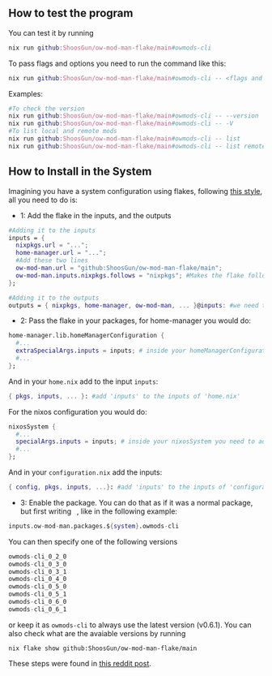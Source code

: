 ## How to test the program
You can test it by running
```nix
nix run github:ShoosGun/ow-mod-man-flake/main#owmods-cli
```
To pass flags and options you need to run the command like this:
```nix
nix run github:ShoosGun/ow-mod-man-flake/main#owmods-cli -- <flags and options>
```
Examples:
```nix
#To check the version
nix run github:ShoosGun/ow-mod-man-flake/main#owmods-cli -- --version
nix run github:ShoosGun/ow-mod-man-flake/main#owmods-cli -- -V
#To list local and remote mods
nix run github:ShoosGun/ow-mod-man-flake/main#owmods-cli -- list
nix run github:ShoosGun/ow-mod-man-flake/main#owmods-cli -- list remote
```
## How to Install in the System
Imagining you have a system configuration using flakes, following [this style](https://github.com/ShoosGun/dotfiles), all you need to do is:

- 1: Add the flake in the inputs, and the outputs
```nix
#Adding it to the inputs
inputs = {
  nixpkgs.url = "...";
  home-manager.url = "...";
  #Add these two lines
  ow-mod-man.url = "github:ShoosGun/ow-mod-man-flake/main";
  ow-mod-man.inputs.nixpkgs.follows = "nixpkgs"; #Makes the flake follow the package versions in your nixpkgs versions
};

#Adding it to the outputs
outputs = { nixpkgs, home-manager, ow-mod-man, ... }@inputs: #we need the '@inputs' part to allow us to use the flake more easily
```
- 2: Pass the flake in your packages, for home-manager you would do:
```nix
home-manager.lib.homeManagerConfiguration {
  #...
  extraSpecialArgs.inputs = inputs; # inside your homeManagerConfiguration you need to add this line
  #...
};
```
And in your `home.nix` add to the input `inputs`:
```nix
{ pkgs, inputs, ... }: #add 'inputs' to the inputs of 'home.nix'
```

For the nixos configuration you would do:
```nix
nixosSystem {
  #...
  specialArgs.inputs = inputs; # inside your nixosSystem you need to add this line
  #...
};
```

And in your `configuration.nix` add the inputs:
```nix
{ config, pkgs, inputs, ...}: #add 'inputs' to the inputs of 'configuration.nix'
```

- 3: Enable the package. You can do that as if it was a normal package, but first writing ` `, like in the following example:
```nix
inputs.ow-mod-man.packages.${system}.owmods-cli
```
You can then specify one of the following versions
```nix
owmods-cli_0_2_0
owmods-cli_0_3_0
owmods-cli_0_3_1
owmods-cli_0_4_0
owmods-cli_0_5_0
owmods-cli_0_5_1
owmods-cli_0_6_0
owmods-cli_0_6_1
```
or keep it as `owmods-cli` to always use the latest version (v0.6.1).
You can also check what are the avaiable versions by running
```shell
nix flake show github:ShoosGun/ow-mod-man-flake/main
```

These steps were found in [this reddit post](https://www.reddit.com/r/NixOS/comments/omti3t/how_to_install_a_flake_package/).
